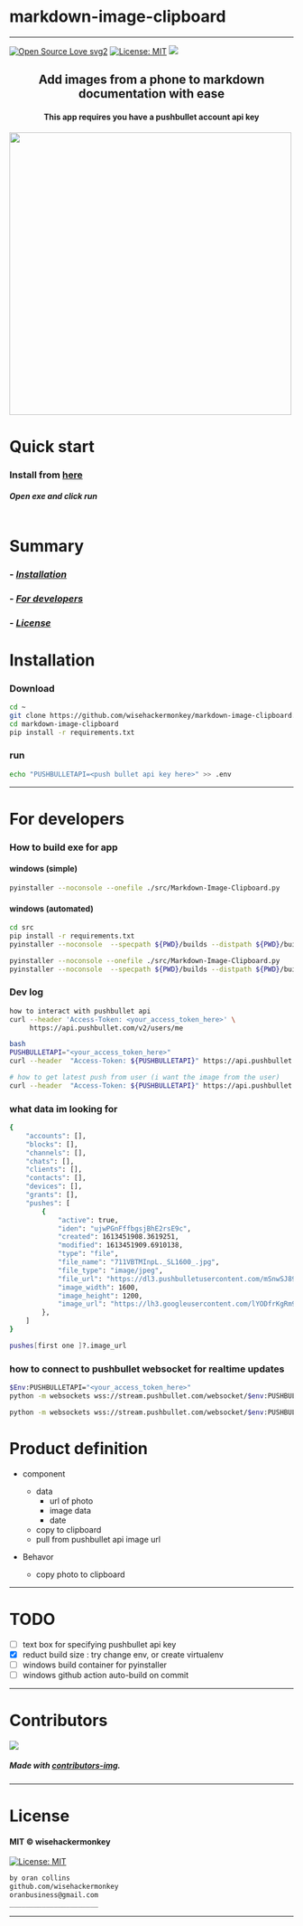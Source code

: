 # markdown-image-clipboard
----
[![Open Source Love svg2](https://badges.frapsoft.com/os/v2/open-source.svg?v=103)](https://github.com/ellerbrock/open-source-badges/)
[![License: MIT](https://img.shields.io/badge/License-MIT-yellow.svg)](https://opensource.org/licenses/MIT)
![](assets/2021-02-16-03-23-43.png)

<h2 align="center">Add images from a phone to markdown documentation with ease</h2>

<h4 align="center">This app requires you have a pushbullet account api key</h4>
<img src="assets/animation_of_creation_v1.gif" width="500">


# Quick start
### Install from [here](https://github.com/wisehackermonkey/markdown-image-clipboard/tags)
##### Open exe and click run
```bash
```

# Summary
<!-- ### -  *[Quick start](#Quick-start)* -->
### -  *[Installation](#Installation)*
### -  *[For developers](#For-developers)*
<!-- ### -  *[Contributors](#Contributors)* -->
### -  *[License](#License)*


# Installation
### Download
```bash
cd ~
git clone https://github.com/wisehackermonkey/markdown-image-clipboard.git
cd markdown-image-clipboard
pip install -r requirements.txt
```
### run
```bash
echo "PUSHBULLETAPI=<push bullet api key here>" >> .env

```

<!-- ----------------- -->
<!-- # Screenshots -->
<!-- - <img src="assets/_____________" width="400">  -->
<!-- -  -->


<!-- SETUP -->

-----------------
# For developers
### How to build exe for app
#### windows (simple)
```bash
pyinstaller --noconsole --onefile ./src/Markdown-Image-Clipboard.py
```
#### windows (automated)
```bash
cd src
pip install -r requirements.txt
pyinstaller --noconsole  --specpath ${PWD}/builds --distpath ${PWD}/builds/dist --workpath ${PWD}/builds/build --onefile ./Markdown-Image-Clipboard.py ; mv -force ${PWD}/builds/dist/Markdown-Image-Clipboard.exe ${PWD}/windows_build/Markdown-Image-Clipboard.exe ; $date = Get-Date -Format "yyyyMMdd"; Compress-Archive -force -Path ${PWD}/windows_build/Markdown-Image-Clipboard.exe -DestinationPath ${PWD}/windows_build/Markdown-Image-Clipboard_windows_${date}.zip

pyinstaller --noconsole --onefile ./src/Markdown-Image-Clipboard.py
pyinstaller --noconsole  --specpath ${PWD}/builds --distpath ${PWD}/builds/dist --workpath ${PWD}/builds/build --onefile ./src/Markdown-Image-Clipboard.py 
``` 
### Dev log
```bash
how to interact with pushbullet api
curl --header 'Access-Token: <your_access_token_here>' \
     https://api.pushbullet.com/v2/users/me

bash
PUSHBULLETAPI="<your_access_token_here>"
curl --header  "Access-Token: ${PUSHBULLETAPI}" https://api.pushbullet.com/v2/users/me

# how to get latest push from user (i want the image from the user)
curl --header  "Access-Token: ${PUSHBULLETAPI}" https://api.pushbullet.com/v2/pushes
``` 
### what data im looking for
```bash
{
    "accounts": [],
    "blocks": [],
    "channels": [],
    "chats": [],
    "clients": [],
    "contacts": [],
    "devices": [],
    "grants": [],
    "pushes": [
        {
            "active": true,
            "iden": "ujwPGnFffbgsjBhE2rsE9c",
            "created": 1613451908.3619251,
            "modified": 1613451909.6910138,
            "type": "file",
            "file_name": "711VBTMInpL._SL1600_.jpg",
            "file_type": "image/jpeg",
            "file_url": "https://dl3.pushbulletusercontent.com/mSnwSJ89SX78Cl9igkkTAyaRXO2Qf1KC/711VBTMInpL._SL1600_.jpg",
            "image_width": 1600,
            "image_height": 1200,
            "image_url": "https://lh3.googleusercontent.com/lYODfrKgRm9nyN0x6hw-SL583g7GnC5aR3Ybx0DmEMgVMa3A0CjC32txRMEQnTjoFHQNjVQG0OHEb1irBUkjtzjCZXT2VItv_WxSwN3V"
        },
    ]
}

pushes[first one ]?.image_url 
```
### how to connect to pushbullet websocket for realtime updates
```bash
$Env:PUSHBULLETAPI="<your_access_token_here>"
python -m websockets wss://stream.pushbullet.com/websocket/$env:PUSHBULLETAPI

python -m websockets wss://stream.pushbullet.com/websocket/$env:PUSHBULLETAPI 
```


# Product definition
- component
    - data
        - url of photo
        - image data
        - date
    - copy to clipboard
    - pull from pushbullet api image url

- Behavor
    - copy photo to clipboard

 -----------------
# TODO
- [ ] text box for specifying pushbullet api key
- [x] reduct build size : try change env, or create virtualenv
- [ ] windows build container for pyinstaller
- [ ] windows github action auto-build on commit

-----------------
# Contributors

[![](https://contrib.rocks/image?repo=wisehackermonkey/markdown-image-clipboard)](https://github.com/wisehackermonkey/markdown-image-clipboard/graphs/contributors)

##### Made with [contributors-img](https://contrib.rocks).

-----------------
# License
#### MIT © wisehackermonkey
[![License: MIT](https://img.shields.io/badge/License-MIT-yellow.svg)](https://opensource.org/licenses/MIT)
```bash
by oran collins
github.com/wisehackermonkey
oranbusiness@gmail.com
______________________
```















<!-- ---------------------------------- -->
<!-- FULL -->
<!-- ---------------------------------- -->

<!-- # markdown-image-clipboard -->
----
<!-- 
[![Open Source Love svg2](https://badges.frapsoft.com/os/v2/open-source.svg?v=103)](https://github.com/ellerbrock/open-source-badges/)
[![MIT](https://img.shields.io/github/license/wisehackermonkey/markdown-image-clipboard.svg)](https://github.com/wisehackermonkey/markdown-image-clipboard/blob/master/LICENSE)
<img src="assets/NNNNNNNNNNNNN" width="400">
<h2 align="center">____________________</h2>
<h4 align="center">________________________</h4>
 -->

<!-- 

# Quick start
### __________________
##### __________________________
```bash
```

 -->


<!-- 

# Summary
### -  *[Quick start](#Quick-start)*
### -  *[Live Demo](#Live-demo)*
### -  *[Installation](#Installation)*
### -  *[Screenshots](#Screenshots)*
### -  *[License](#License)*
### -  *[Features](#Features)*
### -  *[For developers](#For-developers)*
### -  *[Todo](#TODO)*
### -  *[Related](#Related)*
### -  *[Contributors](#Contributors)*
 -->



<!-- ----------------- -->
<!-- <img src="assets/KKKKKKKKKKK" width="400"> -->
<!-- # [Live Demo](https://www._____________.com) -->





<!-- 
# Installation
### 
```bash
``` -->




<!-- 

-----------------
# Screenshots
- <img src="assets/_____________" width="400"> 
- 
 -->



<!-- 

# Features
- [x] ______
- [ ] ______


 -->


<!-- 
-----------------
# For developers
### 
```bash
```
 -->





<!-- -----------------
# TODO
- [x] ___________
- [ ] ___________ -->

<!-- 
-----------------
# Built with
- #### ________________
 -->





<!-- -----------------
# Related 
### [_________](https://www.____________.com)
 -->





<!-- 
-----------------
# Contributors

[![](https://contrib.rocks/image?repo=wisehackermonkey/markdown-image-clipboard)](https://github.com/wisehackermonkey/markdown-image-clipboard/graphs/contributors)

##### Made with [contributors-img](https://contrib.rocks).

-----------------
# License
#### MIT © wisehackermonkey
[![MIT](https://img.shields.io/github/license/wisehackermonkey/markdown-image-clipboard.svg)](https://github.com/wisehackermonkey/markdown-image-clipboard/blob/master/LICENSE)
 -->

<!-- ```bash
by oran collins
github.com/wisehackermonkey
oranbusiness@gmail.com
______________________
``` -->

<!-- ---------------------------------- -->
<!-- EXTRAS -->
<!-- ----------------------------------- -->
<br><br><br><br><br><br><br><br><br><br><br><br><br><br><br><br><br><br><br><br>
<!-- 
[![Javascript](https://img.shields.io/badge/Javascript-Enabled-lightgreen.svg)](https://shields.io/) 
[![forthebadge made-with-python](https://forthebadge.com/images/badges/made-with-python.svg)](https://www.python.org/)
![Python](https://img.shields.io/badge/Python-Enabled-<COLOR>.svg)
![P5.js](https://img.shields.io/badge/P5.js-Enabled-pink.svg)
[![Generic badge](https://img.shields.io/badge/<SUBJECT>-<STATUS>-<COLOR>.svg)](https://shields.io/)
[![GitHub release](https://img.shields.io/github/release/wisehackermonkey/markdown-image-clipboard.svg)](https://GitHub.com/wisehackermonkey/markdown-image-clipboard/releases/)
[![GitHub tag](https://img.shields.io/github/tag/wisehackermonkey/markdown-image-clipboard.svg)](https://GitHub.com/wisehackermonkey/markdown-image-clipboard/tags/)
[![GitHub pull-requests](https://img.shields.io/github/issues-pr/wisehackermonkey/markdown-image-clipboard.svg)](https://GitHub.com/wisehackermonkey/markdown-image-clipboard/pull/)
[![Website perso.crans.org](https://img.shields.io/website-up-down-green-red/http/www.orancollins.com.svg)](http://www.orancollins.com/) 
    -->

<!-- 
# https://yuml.me/diagram/plain/activity/draw
### (start)->[AAAAAAAA]<aaaaa->(BBBBBB)->(end) 

# Diagram
## 
```bash
```
 -->

<!-- 

# List
- 
- 
- 



# Toggle List
<details>
<x>____________</x>
<x>____________</x>
<x>____________</x>
</details>

# Keyboard Commnand
### <kbd>Command/ctrl + R</kbd> 

# Installation
### 
```bash
cd ~
git clone https://github.com/wisehackermonkey/markdown-image-clipboard.git
cd markdown-image-clipboard
pip install -r requirements.txt
npm install
```

# Docker
### Build
```bash
cd ~
git clone https://github.com/wisehackermonkey/markdown-image-clipboard.git
cd markdown-image-clipboard
docker build -t wisehackermonkey/markdown-image-clipboard:latest .  
```
### Run
```bash
docker run -it --rm --name wisehackermonkey/markdown-image-clipboard:latest  
```
### Docker-compose
```bash
docker-compose build
docker-compose up 
```



# Publish Docker Image
```bash
docker build -t wisehackermonkey/markdown-image-clipboard:latest .
docker login
docker push wisehackermonkey/markdown-image-clipboard:latest
```

 -->
